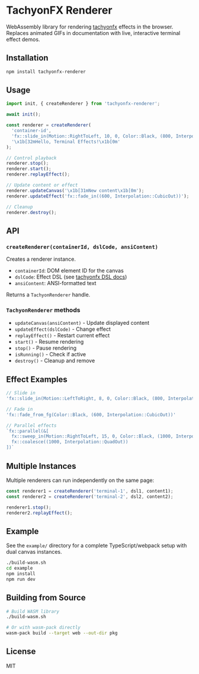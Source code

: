 # TachyonFX Renderer

WebAssembly library for rendering [tachyonfx](https://github.com/junkdog/tachyonfx) effects in the browser. Replaces
animated GIFs in documentation with live, interactive terminal effect demos.

## Installation

```bash
npm install tachyonfx-renderer
```

## Usage

```typescript
import init, { createRenderer } from 'tachyonfx-renderer';

await init();

const renderer = createRenderer(
  'container-id',
  'fx::slide_in(Motion::RightToLeft, 10, 0, Color::Black, (800, Interpolation::QuadOut))',
  '\x1b[32mHello, Terminal Effects!\x1b[0m'
);

// Control playback
renderer.stop();
renderer.start();
renderer.replayEffect();

// Update content or effect
renderer.updateCanvas('\x1b[31mNew content\x1b[0m');
renderer.updateEffect('fx::fade_in((600, Interpolation::CubicOut))');

// Cleanup
renderer.destroy();
```

## API

### `createRenderer(containerId, dslCode, ansiContent)`

Creates a renderer instance.

- `containerId`: DOM element ID for the canvas
- `dslCode`: Effect DSL (see [tachyonfx DSL docs](https://github.com/junkdog/tachyonfx/blob/main/docs/dsl.md))
- `ansiContent`: ANSI-formatted text

Returns a `TachyonRenderer` handle.

### `TachyonRenderer` methods

- `updateCanvas(ansiContent)` - Update displayed content
- `updateEffect(dslCode)` - Change effect
- `replayEffect()` - Restart current effect
- `start()` - Resume rendering
- `stop()` - Pause rendering
- `isRunning()` - Check if active
- `destroy()` - Cleanup and remove

## Effect Examples

```typescript
// Slide in
'fx::slide_in(Motion::LeftToRight, 8, 0, Color::Black, (800, Interpolation::QuadOut))'

// Fade in
'fx::fade_from_fg(Color::Black, (600, Interpolation::CubicOut))'

// Parallel effects
`fx::parallel(&[
  fx::sweep_in(Motion::RightToLeft, 15, 0, Color::Black, (1000, Interpolation::BounceOut)),
  fx::coalesce((1000, Interpolation::QuadOut))
])`
```

## Multiple Instances

Multiple renderers can run independently on the same page:

```typescript
const renderer1 = createRenderer('terminal-1', dsl1, content1);
const renderer2 = createRenderer('terminal-2', dsl2, content2);

renderer1.stop();
renderer2.replayEffect();
```

## Example

See the `example/` directory for a complete TypeScript/webpack setup with dual canvas instances.

```bash
./build-wasm.sh
cd example
npm install
npm run dev
```

## Building from Source

```bash
# Build WASM library
./build-wasm.sh

# Or with wasm-pack directly
wasm-pack build --target web --out-dir pkg
```

## License

MIT
